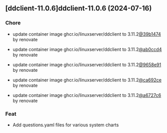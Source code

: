 

## [ddclient-11.0.6]ddclient-11.0.6 (2024-07-16)

### Chore



- update container image ghcr.io/linuxserver/ddclient to 3.11.2[@39b1474](https://github.com/39b1474) by renovate

- update container image ghcr.io/linuxserver/ddclient to 3.11.2[@ab0ccd4](https://github.com/ab0ccd4) by renovate

- update container image ghcr.io/linuxserver/ddclient to 3.11.2[@9658e91](https://github.com/9658e91) by renovate

- update container image ghcr.io/linuxserver/ddclient to 3.11.2[@ca692ce](https://github.com/ca692ce) by renovate

- update container image ghcr.io/linuxserver/ddclient to 3.11.2[@a6727c6](https://github.com/a6727c6) by renovate

### Feat



- Add questions.yaml files for various system charts